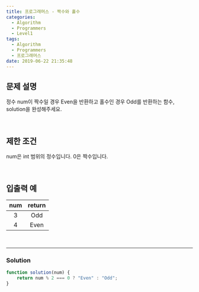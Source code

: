 ```yaml
---
title: 프로그래머스 - 짝수와 홀수
categories:
  - Algorithm
  - Programmers
  - Level1
tags:
  - Algorithm
  - Programmers
  - 프로그래머스
date: 2019-06-22 21:35:48
---
```



## 문제 설명
정수 num이 짝수일 경우 Even을 반환하고 홀수인 경우 Odd를 반환하는 함수, solution을 완성해주세요.

<!-- more -->
<br/>

## 제한 조건
num은 int 범위의 정수입니다.
0은 짝수입니다.

<br/>

## 입출력 예
| num | return |
| :---: | :---: |
| 3 | Odd |
| 4 | Even |

<br/>

---

### Solution
```javascript
function solution(num) {
    return num % 2 === 0 ? "Even" : "Odd";
}
```




